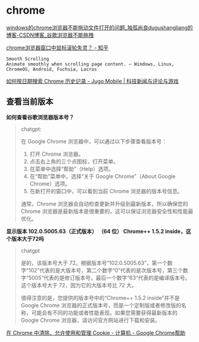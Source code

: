 # chrome

[windows的chrome浏览器不能拖动文件打开的问题\_独孤尚良dugushangliang的博客\-CSDN博客\_谷歌浏览器不能拖拽](https://blog.csdn.net/dugushangliang/article/details/124727664)

[chrome浏览器窗口中鼠标滚轮失灵？ \- 知乎](https://www.zhihu.com/question/22668689)

```
Smooth Scrolling
Animate smoothly when scrolling page content. – Windows, Linux, ChromeOS, Android, Fuchsia, Lacros
```

[如何按日期搜索 Chrome 历史记录 \- Jugo Mobile \| 科技新闻与评论与游戏](https://cn.jugomobile.com/%E5%A6%82%E4%BD%95%E6%8C%89%E6%97%A5%E6%9C%9F%E6%90%9C%E7%B4%A2-chrome-%E5%8E%86%E5%8F%B2%E8%AE%B0%E5%BD%95/#:~:text=%E5%9C%A8%E4%B8%BB%E9%A1%B5%E4%B8%8A%EF%BC%8C%E7%82%B9%E5%87%BB%E2%80%9CWeb,%E8%AE%BE%E7%BD%AE%E7%9A%84%E6%97%A5%E6%9C%9F%E8%BF%87%E6%BB%A4%E5%99%A8%E3%80%82)

## 查看当前版本

**如何查看谷歌浏览器版本号？**

>   chatgpt:
>
>   在 Google Chrome 浏览器中，可以通过以下步骤查看版本号：
>
>   1.  打开 Chrome 浏览器。
>   2.  点击右上角的三个点图标，打开菜单。
>   3.  在菜单中选择“帮助”（Help）选项。
>   4.  在“帮助”菜单中，选择“关于 Google Chrome”（About Google Chrome）选项。
>   5.  在新打开的窗口中，可以看到当前 Chrome 浏览器的版本号信息。
>
>   通常，Chrome 浏览器会自动检查更新并升级到最新版本，所以确保您的 Chrome 浏览器是最新版本是很重要的，这可以保证浏览器安全性和性能最优化。

**显示版本 102.0.5005.63（正式版本） （64 位） Chrome++ 1.5.2 inside，这个版本大于72吗**

>   chatgpt
>
>   是的，该版本号大于 72。根据版本号“102.0.5005.63”，第一个数字“102”代表的是大版本号，第二个数字“0”代表的是次版本号，第三个数字“5005”代表的是修订版本号，最后一个数字“63”代表的是编译版本号。这个版本号大于 72，因为它的大版本号比 72 大。
>
>   值得注意的是，您提供的版本号中的“Chrome++ 1.5.2 inside”并不是 Google Chrome 浏览器的正式版本号，而是一个定制版或者修改版的名称，可能会有不同的功能或者性能表现。如果您需要获得最新版本的 Google Chrome 浏览器，请访问官方网站进行下载和安装。

[在 Chrome 中清除、允许使用和管理 Cookie \- 计算机 \- Google Chrome帮助](https://support.google.com/chrome/answer/95647?hl=zh-Hans&visit_id=638286161489435791-2859950993&p=rl_error&rd=1#zippy=%2C%E5%88%A0%E9%99%A4%E6%9D%A5%E8%87%AA%E6%9F%90%E4%B8%AA%E7%BD%91%E7%AB%99%E7%9A%84-cookie)
